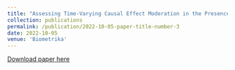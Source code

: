 ```yaml
---
title: "Assessing Time-Varying Causal Effect Moderation in the Presence of Cluster-Level Treatment Effect Heterogeneity"
collection: publications
permalink: /publication/2022-10-05-paper-title-number-3
date: 2022-10-05
venue: 'Biometrika'
---
```



[Download paper here](https://arxiv.org/abs/2102.01681)

